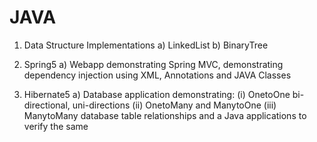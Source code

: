 # JAVA
1) Data Structure Implementations
	a) LinkedList
	b) BinaryTree

2) Spring5
	a) Webapp demonstrating Spring MVC, demonstrating dependency injection using XML, Annotations and JAVA Classes

3) Hibernate5
	a) Database application demonstrating: 
		(i) OnetoOne bi-directional, uni-directions
		(ii) OnetoMany and ManytoOne
		(iii) ManytoMany 
	database table relationships and a Java applications to verify the same
		 
